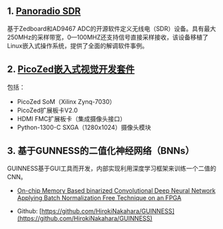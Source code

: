 
## 1.   [Panoradio SDR](http://www.panoradio-sdr.de/download/)

基于Zedboard和AD9467 ADC的开源软件定义无线电（SDR）设备。具有最大250MHz的采样带宽，0—100MHZ还支持信号直接采样接收，该设备移植了Linux嵌入式操作系统，提供了全面的解调软件事例。

## 2. [PicoZed嵌入式视觉开发套件](https://www.avnet.com/shop/us/products/avnet-engineering-services/aes-pz-embv-kit-g-3074457345630122202/)

包括：

- PicoZed SoM（Xilinx Zynq-7030）
- PicoZed扩展板卡V2.0
- HDMI FMC扩展板卡（集成摄像头接口）
- Python-1300-C SXGA（1280x1024）摄像头模块

## 3. 基于GUNNESS的二值化神经网络（BNNs）

GUINNESS基于GUI工具而开发，内部实现利用深度学习框架来训练一个二值的CNN。

- [On-chip Memory Based binarized Convolutional Deep Neural Network Applying Batch Normalization Free Technique on an FPGA](http://ieeexplore.ieee.org/document/7965031/)

- Github: [https://github.com/HirokiNakahara/GUINNESS](https://github.com/HirokiNakahara/GUINNESS)
